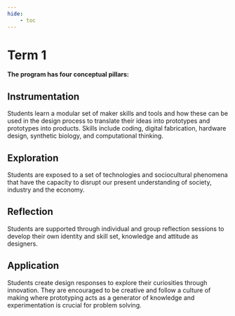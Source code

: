 ```yaml
---
hide:
    - toc
---
```


# Term 1

**The program has four conceptual pillars:**

## Instrumentation
Students learn a modular set of maker skills and tools and how these can be used in the design process to translate their ideas into prototypes and prototypes into products. Skills include coding, digital fabrication, hardware design, synthetic biology, and computational thinking.

## Exploration
Students are exposed to a set of technologies and sociocultural phenomena that have the capacity to disrupt our present understanding of society, industry and the economy.

## Reflection
Students are supported through individual and group reflection sessions to develop their own identity and skill set, knowledge and attitude as designers.

## Application
Students create design responses to explore their curiosities through innovation. They are encouraged to be creative and follow a culture of making where prototyping acts as a generator of knowledge and experimentation is crucial for problem solving.
